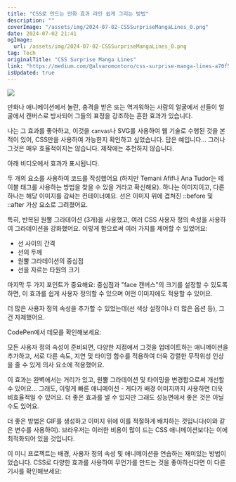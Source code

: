 ```yaml
---
title: "CSS로 만드는 만화 효과 라인 쉽게 그리는 방법"
description: ""
coverImage: "/assets/img/2024-07-02-CSSSurpriseMangaLines_0.png"
date: 2024-07-02 21:41
ogImage:
  url: /assets/img/2024-07-02-CSSSurpriseMangaLines_0.png
tag: Tech
originalTitle: "CSS Surprise Manga Lines"
link: "https://medium.com/@alvaromontoro/css-surprise-manga-lines-a70f57bc6faa"
isUpdated: true
---
```


<img src="/assets/img/2024-07-02-CSSSurpriseMangaLines_0.png" />

만화나 애니메이션에서 놀란, 충격을 받은 또는 역겨워하는 사람의 얼굴에서 선들이 얼굴에서 캔버스로 방사되어 그들의 표정을 강조하는 흔한 효과가 있습니다.

나는 그 효과를 좋아하고, 이것을 `canvas`나 SVG를 사용하여 웹 기술로 수행된 것을 본 적이 있어, CSS만을 사용하여 가능한지 확인하고 싶었습니다. 답은 예입니다... 그러나 그것은 매우 효율적이지는 않습니다. 제작에는 추천하지 않습니다.

아래 비디오에서 효과가 표시됩니다.

<!-- seedividend - 사각형 -->

<ins class="adsbygoogle"
     style="display:block"
     data-ad-client="ca-pub-4877378276818686"
     data-ad-slot="1898504329"
     data-ad-format="auto"
     data-full-width-responsive="true"></ins>

<script>
     (adsbygoogle = window.adsbygoogle || []).push({});
</script>

두 개의 요소를 사용하여 코드를 작성했어요 (하지만 Temani Afif나 Ana Tudor는 테이블 태그를 사용하는 방법을 찾을 수 있을 거라고 확신해요). 하나는 이미지이고, 다른 하나는 해당 이미지를 감싸는 컨테이너예요. 선은 이미지 위에 겹쳐진 ::before 및 ::after 가상 요소로 그려졌어요.

특히, 반복된 원뿔 그라데이션 (3개)을 사용했고, 여러 CSS 사용자 정의 속성을 사용하여 그라데이션을 강화했어요. 이렇게 함으로써 여러 가지를 제어할 수 있었어요:

- 선 사이의 간격
- 선의 두께
- 원뿔 그라데이션의 중심점
- 선을 자르는 타원의 크기

마지막 두 가지 포인트가 중요해요: 중심점과 "face 캔버스"의 크기를 설정할 수 있도록 하면, 이 효과를 쉽게 사용자 정의할 수 있으며 어떤 이미지에도 적용할 수 있어요.

<!-- seedividend - 사각형 -->

<ins class="adsbygoogle"
     style="display:block"
     data-ad-client="ca-pub-4877378276818686"
     data-ad-slot="1898504329"
     data-ad-format="auto"
     data-full-width-responsive="true"></ins>

<script>
     (adsbygoogle = window.adsbygoogle || []).push({});
</script>

더 많은 사용자 정의 속성을 추가할 수 있었는데(선 색상 설정이나 더 많은 옵션 등), 그건 자제했어요.

CodePen에서 데모를 확인해보세요:

모든 사용자 정의 속성이 준비되면, 다양한 지점에서 그것을 업데이트하는 애니메이션을 추가하고, 서로 다른 속도, 지연 및 타이밍 함수를 적용하여 더욱 강렬한 무작위성 인상을 줄 수 있게 의사 요소에 적용했어요.

이 효과는 완벽에서는 거리가 있고, 원뿔 그라데이션 및 타이밍을 변경함으로써 개선할 수 있어요... 그래도, 이렇게 빠른 애니메이션 - 게다가 배경 이미지까지 사용하면 더욱 비효율적일 수 있어요. 더 좋은 효과를 낼 수 있지만 그래도 성능면에서 좋은 것은 아닐 수도 있어요.

<!-- seedividend - 사각형 -->

<ins class="adsbygoogle"
     style="display:block"
     data-ad-client="ca-pub-4877378276818686"
     data-ad-slot="1898504329"
     data-ad-format="auto"
     data-full-width-responsive="true"></ins>

<script>
     (adsbygoogle = window.adsbygoogle || []).push({});
</script>

더 좋은 방법은 GIF를 생성하고 이미지 위에 이를 적절하게 배치하는 것입니다(이와 같은 변수를 사용하여). 브라우저는 이러한 비용이 많이 드는 CSS 애니메이션보다는 이에 최적화되어 있을 것입니다.

이 미니 프로젝트는 배경, 사용자 정의 속성 및 애니메이션을 연습하는 재미있는 방법이었습니다. CSS로 다양한 효과를 사용하여 무언가를 만드는 것을 좋아하신다면 이 다른 기사를 확인해보세요:
